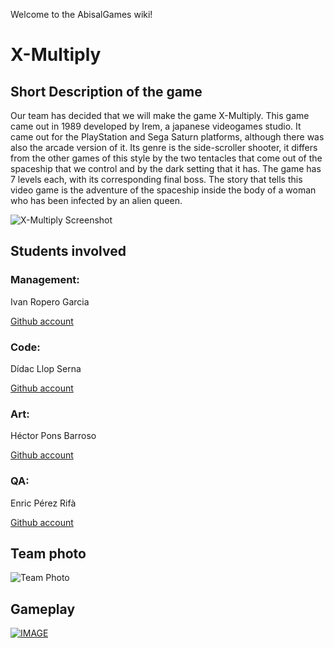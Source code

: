 Welcome to the AbisalGames wiki!

# X-Multiply

## Short Description of the game

Our team has decided that we will make the game X-Multiply. This game came out in 1989 developed by Irem, a japanese videogames studio. It came out for the PlayStation and Sega Saturn platforms, although there was also the arcade version of it. Its genre is the side-scroller shooter, it differs from the other games of this style by the two tentacles that come out of the spaceship that we control and by the dark setting that it has. The game has 7 levels each, with its corresponding final boss. The story that tells this video game is the adventure of the spaceship inside the body of a woman who has been infected by an alien queen.

![X-Multiply Screenshot](http://www.theisozone.com/images/screens/playstation-43150-31334417703.png)


## Students involved

### Management:
Ivan Ropero Garcia

[Github account](https://github.com/RoperoIvan)

### Code:
Dídac Llop Serna

[Github account](https://github.com/didaclis)

### Art:
Héctor Pons Barroso

[Github account](https://github.com/hectorpb32)

### QA:
Enric Pérez Rifà

[Github account](https://github.com/PerezEnric)

## Team photo
![Team Photo](https://gm1.ggpht.com/5dUTMnMSLzfM96966sYnKmAub9n9pnZRxl21i-SEkC3WX7SPNMEfRR2_z7zttFhUZjxURmJ9CZ1BfHnNNdaEJpmZEjVSTJ6nwzEehnkwpGp-AlX3Qht8ZXWPlcTME8KPfkbYSYsXt4sTgiYlnANz20a9LT4K2mN4BMkxd4SSw-dG2U4aiFn8eEN-RbNSaen-paCTj2SFKYslGdB8976d7e6-uZNytq4UoLizWFA2b3WnsTj7_7z6tXebDAwiR57yWpXwJT6az97DLyDh_ZujTZTPFXQkjMNk3ulB-nmPr18UwrpXpWRqP8DeqnnymVno3BU5p2xVZeXdGmTWUZApeW6t6MafAg0g3lwYd14KLmekHGs1dIztSByg9kx-Ry8u0x1otS2DEyJCreezwV_2qTkGRsRalGDUSUDqXa0-m4E6WwiDTdpyw53Z18LLWDu_abkCAFeuSTBIJ0NnpfYzvwQxZOtYBZICHwJa26HNuErJEdZp2wGGzhRSKFURsLQjuBD0av9RaZDZOFtROAnGrbsa9sY5RIiQhQCDktMZmalKko6HDzU0CirlbZjbR12_PctDfN-HwV5cFW6Irq7KX1l9j91xaQx4QbTVG9SnR8laHNobKBWa49UeCi3XBNYNFXbW6XaZ4NvOdRra1-bNyLUgcaBMiO47-t_GsAdufS1pBhbYzWEQg0JhKyc=s0-l75-ft-l75-ft)
## Gameplay

[![IMAGE](https://www.satakore.com/satengine/screenshots/T-26/T-26110G_4,,Sega-Saturn-Screenshot-4-Image-Fight-and-XMultiply-Arcade-Gears-JPN.jpg)](https://www.youtube.com/watch?v=GcoOZxjrLdk)
